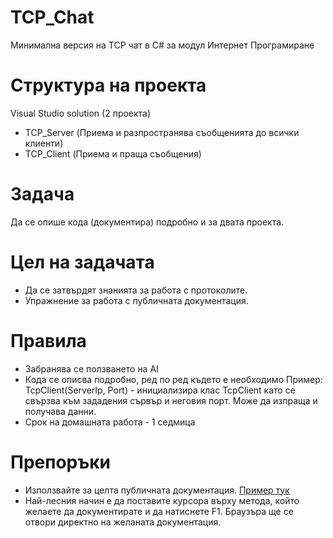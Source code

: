 # TCP_Chat
Минимална версия на TCP чат в C# за модул Интернет Програмиране

# Структура на проекта
Visual Studio solution (2 проекта)
- TCP_Server (Приема и разпространява съобщенията до всички клиенти)
- TCP_Client (Приема и праща съобщения)

# Задача 
Да се опише кода (документира) подробно и за двата проекта.

# Цел на задачата
- Да се затвърдят знанията за работа с протоколите.
- Упражнение за работа с публичната документация.

# Правила
- Забранява се ползването на AI
- Кода се описва подробно, ред по ред където е необходимо
Пример: 
TcpClient(ServerIp, Port) - инициализира клас TcpClient като се свързва към зададения сървър и неговия порт.
Може да изпраща и получава данни.
- Срок на домашната работа - 1 седмица

# Препоръки
- Използвайте за целта публичната документация. [Пример тук](https://learn.microsoft.com/en-us/dotnet/api/system.net.sockets.tcpclient.getstream?view=net-8.0&devlangs=csharp&f1url=%3FappId%3DDev17IDEF1%26l%3DEN-US%26k%3Dk(System.Net.Sockets.TcpClient.GetStream)%3Bk(DevLang-csharp)%26rd%3Dtrue)
- Най-лесния начин е да поставите курсора върху метода, който желаете да документирате и да натиснете F1. Браузъра ще се отвори директно на желаната документация.
